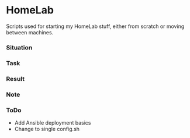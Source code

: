 # HomeLab
Scripts used for starting my HomeLab stuff, either from scratch or moving between machines.
### Situation


### Task


### Result


### Note

### ToDo
- Add Ansible deployment basics
- Change to single config.sh
